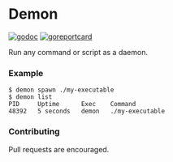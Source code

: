 # Demon

[![godoc](https://godoc.org/github.com/streamwithme/demon?status.svg)](https://godoc.org/github.com/streamwithme/demon)
[![goreportcard](https://goreportcard.com/badge/github.com/streamwithme/demon)](https://goreportcard.com/demon)

Run any command or script as a daemon.

### Example

```console
$ demon spawn ./my-executable
$ demon list
PID     Uptime      Exec    Command
48392   5 seconds   demon   ./my-executable
```

### Contributing

Pull requests are encouraged.
